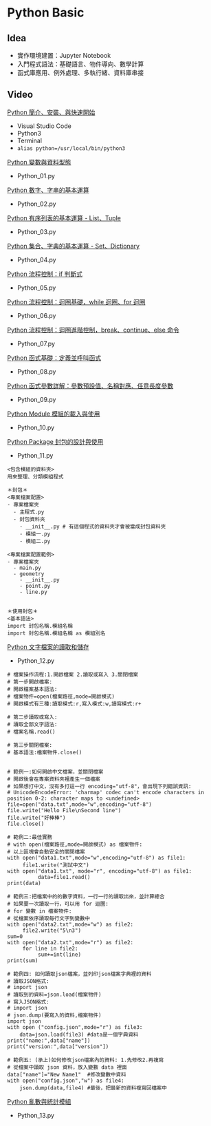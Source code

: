 # Python Basic

## Idea
- 實作環境建置：Jupyter Notebook
- 入門程式語法：基礎語言、物件導向、數學計算
- 函式庫應用、例外處理、多執行緒、資料庫串接

## Video 
[Python 簡介、安裝、與快速開始](https://www.youtube.com/watch?v=wqRlKVRUV_k&t=6s)
- Visual Studio Code
- Python3
- Terminal
- `alias python=/usr/local/bin/python3 `

[Python 變數與資料型態](https://www.youtube.com/watch?v=FMruNSjHOzQ&list=PL-g0fdC5RMboYEyt6QS2iLb_1m7QcgfHk&index=2)
- Python_01.py

[Python 數字、字串的基本運算](https://www.youtube.com/watch?v=bLRa4TZ99aY&list=PL-g0fdC5RMboYEyt6QS2iLb_1m7QcgfHk&index=3)
- Python_02.py

[Python 有序列表的基本運算 - List、Tuple](https://www.youtube.com/watch?v=JLU5oc4_VtA&list=PL-g0fdC5RMboYEyt6QS2iLb_1m7QcgfHk&index=4)
- Python_03.py

[Python 集合、字典的基本運算 - Set、Dictionary](https://www.youtube.com/watch?v=L3-KuGYhw78&list=PL-g0fdC5RMboYEyt6QS2iLb_1m7QcgfHk&index=5)
- Python_04.py

[ Python 流程控制：if 判斷式](https://www.youtube.com/watch?v=A93BsHB-lWo&list=PL-g0fdC5RMboYEyt6QS2iLb_1m7QcgfHk&index=6)
- Python_05.py

[Python 流程控制：迴圈基礎，while 迴圈、for 迴圈 ](https://www.youtube.com/watch?v=szaAeLt_49U&list=PL-g0fdC5RMboYEyt6QS2iLb_1m7QcgfHk&index=7)
- Python_06.py

[Python 流程控制：迴圈進階控制，break、continue、else 命令](https://www.youtube.com/watch?v=yBXlwOmLqZ4&list=PL-g0fdC5RMboYEyt6QS2iLb_1m7QcgfHk&index=8)
- Python_07.py

[Python 函式基礎：定義並呼叫函式](https://www.youtube.com/watch?v=7qKFvUVpQXg)
- Python_08.py

[Python 函式參數詳解：參數預設值、名稱對應、任意長度參數](https://www.youtube.com/watch?v=OOJmhezLd4o&list=PL-g0fdC5RMboYEyt6QS2iLb_1m7QcgfHk&index=10)
- Python_09.py

[Python Module 模組的載入與使用](https://www.youtube.com/watch?v=Et0DjY2cGiE&list=PL-g0fdC5RMboYEyt6QS2iLb_1m7QcgfHk&index=11)
- Python_10.py

[Python Package 封包的設計與使用](https://www.youtube.com/watch?v=GGp-7VHgsKk&list=PL-g0fdC5RMboYEyt6QS2iLb_1m7QcgfHk&index=12)
- Python_11.py

```
<包含模組的資料夾>
用來整理、分類模組程式

＊封包＊
<專案檔案配置>
- 專案檔案夾
  - 主程式.py
  - 封包資料夾
    - __init__.py # 有這個程式的資料夾才會被當成封包資料夾
    - 模組一.py
    - 模組二.py

<專案檔案配置範例>
- 專案檔案夾
  - main.py
  - geometry
    - __init__.py 
    - point.py
    - line.py


＊使用封包＊
<基本語法>
import 封包名稱.模組名稱
import 封包名稱.模組名稱 as 模組別名
```
[Python 文字檔案的讀取和儲存](https://www.youtube.com/watch?v=C4OkV6DrVRs&list=PL-g0fdC5RMboYEyt6QS2iLb_1m7QcgfHk&index=13)
- Python_12.py

```
# 檔案操作流程:1.開啟檔案 2.讀取或寫入 3.關閉檔案
# 第一步開啟檔案:
# 開啟檔案基本語法:
# 檔案物件=open(檔案路徑,mode=開啟模式)
# 開啟模式有三種:讀取模式:r,寫入模式:w,讀寫模式:r+

# 第二步讀取或寫入:
# 讀取全部文字語法:
# 檔案名稱.read()

# 第三步關閉檔案:
# 基本語法:檔案物件.close()


# 範例一:如何開啟中文檔案，並關閉檔案
# 開啟後會在專案資料夾裡產生一個檔案
# 如果想打中文，沒有多打這一行 encoding="utf-8"，會出現下列錯誤資訊:
# UnicodeEncodeError: 'charmap' codec can't encode characters in position 0-2: character maps to <undefined>
file=open("data.txt",mode="w",encoding="utf-8")
file.write("Hello File\nSecond line")
file.write("好棒棒")
file.close()

# 範例二:最佳實務
# with open(檔案路徑,mode=開啟模式) as 檔案物件:
# 以上區塊會自動安全的關閉檔案
with open("data1.txt",mode="w",encoding="utf-8") as file1:
     file1.write("測試中文")
with open("data1.txt", mode="r", encoding="utf-8") as file1:
          data=file1.read()
print(data)

# 範例三:把檔案中的的數字資料，一行一行的讀取出來，並計算總合
# 如果要一次讀取一行，可以用 for 迴圈:
# for 變數 in 檔案物件:
# 從檔案依序讀取每行文字到變數中
with open("data2.txt",mode="w") as file2:
     file2.write("5\n3")
sum=0
with open("data2.txt",mode="r") as file2:
     for line in file2:
          sum+=int(line)
print(sum)

# 範例四: 如何讀取json檔案，並列印json檔案字典裡的資料
# 讀取JSON格式:
# import json
# 讀取到的資料=json.load(檔案物件)
# 寫入JSON格式:
# import json
# json.dump(要寫入的資料,檔案物件)
import json
with open ("config.json",mode="r") as file3:
    data=json.load(file3) #data是一個字典資料
print("name:",data["name"])
print("version:",data["version"])

# 範例五: (承上)如何修改json檔案內的資料: 1.先修改2.再複寫
# 從檔案中讀取 json 資料，放入變數 data 裡面
data["name"]="New Name1"  #修改變數中資料
with open("config.json","w") as file4:
    json.dump(data,file4) #最後，把最新的資料複寫回檔案中
```

[Python 亂數與統計模組](https://www.youtube.com/watch?v=-xwCu6PN1jU&list=PL-g0fdC5RMboYEyt6QS2iLb_1m7QcgfHk&index=14)
- Python_13.py

